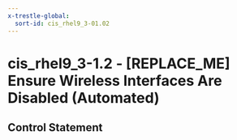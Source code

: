 ```yaml
---
x-trestle-global:
  sort-id: cis_rhel9_3-01.02
---
```


# cis_rhel9_3-1.2 - \[REPLACE_ME\] Ensure Wireless Interfaces Are Disabled (Automated)

## Control Statement
